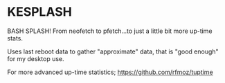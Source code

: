 # KESPLASH

BASH SPLASH!
From neofetch to pfetch...to just a little bit more up-time stats.

Uses last reboot data to gather "approximate" data,
that is "good enough" for my desktop use. 

For more advanced up-time statistics;
https://github.com/rfmoz/tuptime
